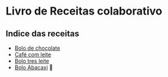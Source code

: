 # Livro de Receitas colaborativo

## Indice das receitas

- [Bolo de chocolate](BoloDeChocolate.html)
- [Café com leite](CafeComLeite.txt)
- [Bolo tres leite](BoloTresLeite.txt)
- [Bolo Abacaxi](bolo_abacaxi.txt) 🥧